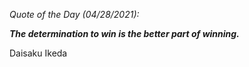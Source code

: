 *Quote of the Day (04/28/2021):*

_**The determination to win is the better part of winning.**_

Daisaku Ikeda